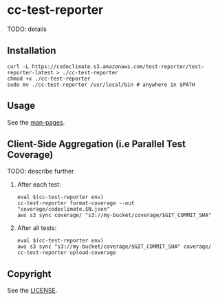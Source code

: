 # cc-test-reporter

TODO: details

## Installation

```
curl -L https://codeclimate.s3.amazonaws.com/test-reporter/test-reporter-latest > ./cc-test-reporter
chmod +x ./cc-test-reporter
sudo mv ./cc-test-reporter /usr/local/bin # anywhere in $PATH
```

## Usage

See the [man-pages](man).

## Client-Side Aggregation (i.e Parallel Test Coverage)

TODO: describe further

1. After each test:

   ```
   eval $(cc-test-reporter env)
   cc-test-reporter format-coverage --out "coverage/codeclimate.$N.json"
   aws s3 sync coverage/ "s3://my-bucket/coverage/$GIT_COMMIT_SHA"
   ```

1. After all tests:

   ```
   eval $(cc-test-reporter env)
   aws s3 sync "s3://my-bucket/coverage/$GIT_COMMIT_SHA" coverage/
   cc-test-reporter upload-coverage
   ```

## Copyright

See the [LICENSE](LICENSE).
